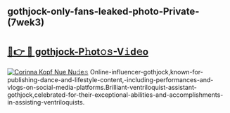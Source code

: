 ## gothjock-only-fans​-leaked-photo​-Private-(7wek3)


# <h2><a href="https://mediaupload.pro?title=gothjock&ref=git">🔗👉 🔴 gothjock-P𝚑ot𝚘𝚜-V𝚒d𝚎o</a></h2>

[![Corinna Kopf Nue Nu𝚍e𝚜](https://i.imgur.com/0qMVB7G.gif)](https://mediaupload.pro?title=gothjock&ref=git)
Online-influencer-gothjock,known-for-publishing-dance-and-lifestyle-content,-including-performances-and-vlogs-on-social-media-platforms.Brilliant-ventriloquist-assistant-gothjock,celebrated-for-their-exceptional-abilities-and-accomplishments-in-assisting-ventriloquists.  